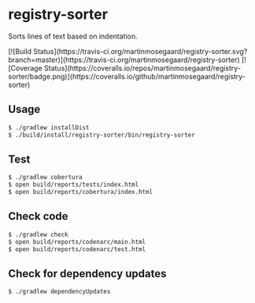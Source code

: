 # registry-sorter
Sorts lines of text based on indentation.

<span class="badges">
[![Build Status](https://travis-ci.org/martinmosegaard/registry-sorter.svg?branch=master)](https://travis-ci.org/martinmosegaard/registry-sorter)
[![Coverage Status](https://coveralls.io/repos/martinmosegaard/registry-sorter/badge.png)](https://coveralls.io/github/martinmosegaard/registry-sorter)
</span>

## Usage

```sh
$ ./gradlew installDist
$ ./build/install/registry-sorter/bin/registry-sorter
```

## Test

```sh
$ ./gradlew cobertura
$ open build/reports/tests/index.html
$ open build/reports/cobertura/index.html
```

## Check code

```sh
$ ./gradlew check
$ open build/reports/codenarc/main.html
$ open build/reports/codenarc/test.html
```

## Check for dependency updates

```sh
$ ./gradlew dependencyUpdates
```
